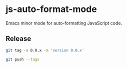 # js-auto-format-mode

Emacs minor mode for auto-formatting JavaScript code.

## Release

```sh
git tag -a 0.0.x -m 'version 0.0.x'
```

```sh
git push --tags
```
